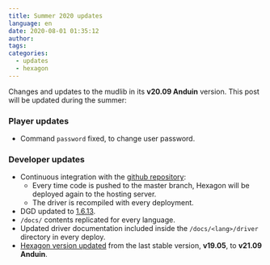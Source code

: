 ```yaml
---
title: Summer 2020 updates
language: en
date: 2020-08-01 01:35:12
author:
tags:
categories:
  - updates
  - hexagon
---
```


Changes and updates to the mudlib in its **v20.09 Anduin** version. This post will be updated during the summer:

### Player updates

  * Command `password` fixed, to change user password.

### Developer updates

  * Continuous integration with the [github repository](https://github.com/maldorne/hexagon):
    * Every time code is pushed to the master branch, Hexagon will be deployed again to the hosting server.
    * The driver is recompiled with every deployment.
  * DGD updated to [1.6.13](https://github.com/dworkin/dgd/tree/1.6.13).
  * `/docs/` contents replicated for every language.
  * Updated driver documentation included inside the `/docs/<lang>/driver` directory in every deploy.
  * [Hexagon version updated](/2020/10/05/hexagon-v20-09-anduin/) from the last stable version, **v19.05**, to **v21.09 Anduin**.
